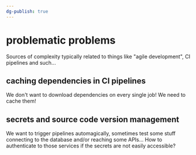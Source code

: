 ```yaml
---
dg-publish: true
---
```

# problematic problems

Sources of complexity typically related to things like "agile development", CI pipelines and such...

## caching dependencies in CI pipelines

We don't want to download dependencies on every single job! We need to cache them!

## secrets and source code version management

We want to trigger pipelines automagically, sometimes test some stuff connecting to the database and/or reaching some APIs... How to authenticate to those services if the secrets are not easily accessible?

